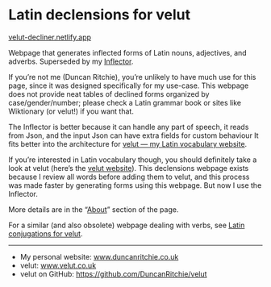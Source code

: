 # Latin declensions for velut
[velut-decliner.netlify.app](https://velut-decliner.netlify.app)

Webpage that generates inflected forms of Latin nouns, adjectives, and adverbs.
Superseded by my [Inflector](https://github.com/DuncanRitchie/velut-inflector).

If you’re not me (Duncan Ritchie), you’re unlikely to have much use for this page, since it was designed specifically for my use-case.
This webpage does not provide neat tables of declined forms organized by case/gender/number; please check a Latin grammar book or sites like Wiktionary (or velut!) if you want that.

The Inflector is better because it can handle any part of speech, it reads from Json, and the input Json can have extra fields for custom behaviour
It fits better into the architecture for [velut — my Latin vocabulary website](https://github.com/DuncanRitchie/velut).

If you’re interested in Latin vocabulary though, you should definitely take a look at velut (here’s the [velut website](https://www.velut.co.uk)).
This declensions webpage exists because I review all words before adding them to velut, and this process was made faster by generating forms using this webpage.
But now I use the Inflector.

More details are in the “[About](https://velut-decliner.netlify.app/#about)” section of the page.

For a similar (and also obsolete) webpage dealing with verbs, see [Latin conjugations for velut](https://github.com/DuncanRitchie/velut-conjugator).

------

* My personal website: www.duncanritchie.co.uk
* velut: www.velut.co.uk
* velut on GitHub: https://github.com/DuncanRitchie/velut
